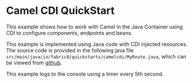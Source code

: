# Camel CDI QuickStart

This example shows how to work with Camel in the Java Container using CDI to configure components,
endpoints and beans.

This example is implemented using Java code with CDI injected resources.
The source code is provided in the following java file `src/main/java/io/fabric8/quickstarts/camelcdi/MyRoute.java`,
which can be viewed from [github](https://github.com/fabric8io/quickstarts/blob/master/quickstarts/java/camel-cdi/src/main/java/io/fabric8/quickstarts/camelcdi/MyRoute.java).

This example logs to the console using a timer every 5th second.

